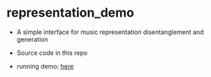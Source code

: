 # representation_demo

* A simple interface for music representation disentanglement and generation

* Source code in this repo

* running demo: [here](http://45.32.32.91:8888/notebooks/main.ipynb)
